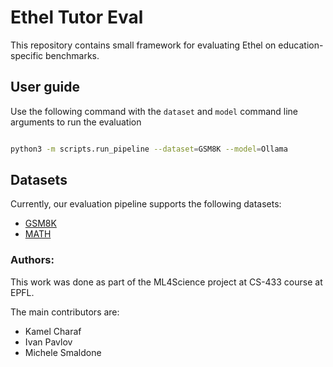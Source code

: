 # Ethel Tutor Eval

This repository contains small framework for evaluating Ethel on education-specific benchmarks.


## User guide

Use the following command with the `dataset` and `model` command line arguments to run the evaluation

```bash

python3 -m scripts.run_pipeline --dataset=GSM8K --model=Ollama
```

## Datasets

Currently, our evaluation pipeline supports the following datasets:

- [GSM8K](https://github.com/openai/grade-school-math)
- [MATH](https://github.com/hendrycks/math)


### Authors:

This work was done as part of the ML4Science project at CS-433 course at EPFL.

The main contributors are:
- Kamel Charaf
- Ivan Pavlov
- Michele Smaldone

